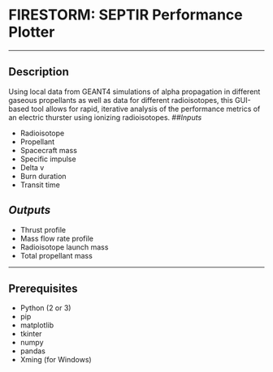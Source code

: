# FIRESTORM: SEPTIR Performance Plotter
---
## Description
Using local data from GEANT4 simulations of alpha propagation in different gaseous propellants as well as data for different radioisotopes, this GUI-based tool allows for rapid, iterative analysis of the performance metrics of an electric thurster using ionizing radioisotopes.
##_Inputs_
- Radioisotope
- Propellant
- Spacecraft mass
- Specific impulse
- Delta v
- Burn duration
- Transit time
## _Outputs_
- Thrust profile
- Mass flow rate profile
- Radioisotope launch mass
- Total propellant mass
---
## Prerequisites
- Python (2 or 3)
- pip
- matplotlib
- tkinter
- numpy
- pandas
- Xming (for Windows)
